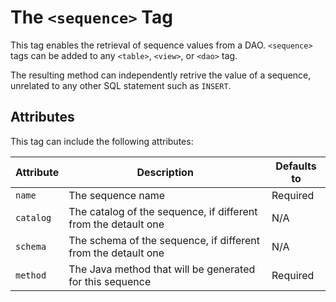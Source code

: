 # The `<sequence>` Tag

This tag enables the retrieval of sequence values from a DAO. `<sequence>` tags can be added to any `<table>`, `<view>`, or `<dao>` tag.

The resulting method can independently retrive the value of a sequence, unrelated to any other SQL statement such as `INSERT`.


## Attributes

This tag can include the following attributes:

| Attribute | Description | Defaults to |
| -- | -- | -- |
| `name` | The sequence name | Required |
| `catalog` | The catalog of the sequence, if different from the detault one | N/A |
| `schema` | The schema of the sequence, if different from the detault one | N/A |
| `method` | The Java method that will be generated for this sequence | Required |


